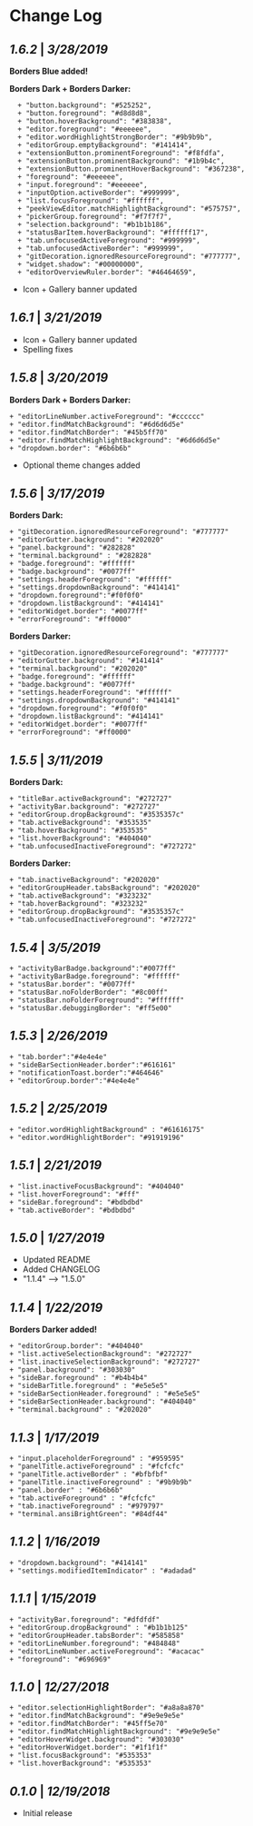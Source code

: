 # Change Log

## _1.6.2_ | _3/28/2019_

**Borders Blue added!**

**Borders Dark + Borders Darker:**

      + "button.background": "#525252",
      + "button.foreground": "#d8d8d8",
      + "button.hoverBackground": "#383838",
      + "editor.foreground": "#eeeeee",
      + "editor.wordHighlightStrongBorder": "#9b9b9b",
      + "editorGroup.emptyBackground": "#141414",
      + "extensionButton.prominentForeground": "#f8fdfa",
      + "extensionButton.prominentBackground": "#1b9b4c",
      + "extensionButton.prominentHoverBackground": "#367238",
      + "foreground": "#eeeeee",
      + "input.foreground": "#eeeeee",
      + "inputOption.activeBorder": "#999999",
      + "list.focusForeground": "#ffffff",
      + "peekViewEditor.matchHighlightBackground": "#575757",
      + "pickerGroup.foreground": "#f7f7f7",
      + "selection.background": "#b1b1b186",
      + "statusBarItem.hoverBackground": "#ffffff17",
      + "tab.unfocusedActiveForeground": "#999999",
      + "tab.unfocusedActiveBorder": "#999999",
      + "gitDecoration.ignoredResourceForeground": "#777777",
      + "widget.shadow": "#00000000",
      + "editorOverviewRuler.border": "#46464659",

- Icon + Gallery banner updated
  
## _1.6.1_ | _3/21/2019_

- Icon + Gallery banner updated
- Spelling fixes

## _1.5.8_ | _3/20/2019_

**Borders Dark + Borders Darker:**

    + "editorLineNumber.activeForeground": "#cccccc"
    + "editor.findMatchBackground": "#6d6d6d5e"
    + "editor.findMatchBorder": "#45b5ff70"
    + "editor.findMatchHighlightBackground": "#6d6d6d5e"
    + "dropdown.border": "#6b6b6b"

- Optional theme changes added

## _1.5.6_ | _3/17/2019_

**Borders Dark:**

    + "gitDecoration.ignoredResourceForeground": "#777777"
    + "editorGutter.background": "#202020"
    + "panel.background": "#282828"
    + "terminal.background" : "#282828"
    + "badge.foreground": "#ffffff"
    + "badge.background": "#0077ff"
    + "settings.headerForeground": "#ffffff"
    + "settings.dropdownBackground": "#414141"
    + "dropdown.foreground":"#f0f0f0"
    + "dropdown.listBackground": "#414141"
    + "editorWidget.border": "#0077ff"
    + "errorForeground": "#ff0000"

**Borders Darker:**

    + "gitDecoration.ignoredResourceForeground": "#777777"
    + "editorGutter.background": "#141414"
    + "terminal.background": "#202020"
    + "badge.foreground": "#ffffff"
    + "badge.background": "#0077ff"
    + "settings.headerForeground": "#ffffff"
    + "settings.dropdownBackground": "#414141"
    + "dropdown.foreground": "#f0f0f0"
    + "dropdown.listBackground": "#414141"
    + "editorWidget.border": "#0077ff"
    + "errorForeground": "#ff0000"

## _1.5.5_ | _3/11/2019_

**Borders Dark:**

    + "titleBar.activeBackground": "#272727"
    + "activityBar.background": "#272727"
    + "editorGroup.dropBackground": "#3535357c"
    + "tab.activeBackground": "#353535"
    + "tab.hoverBackground": "#353535"
    + "list.hoverBackground": "#404040"
    + "tab.unfocusedInactiveForeground": "#727272"

**Borders Darker:**

    + "tab.inactiveBackground": "#202020"
    + "editorGroupHeader.tabsBackground": "#202020"
    + "tab.activeBackground": "#323232"
    + "tab.hoverBackground": "#323232"
    + "editorGroup.dropBackground": "#3535357c"
    + "tab.unfocusedInactiveForeground": "#727272"

## _1.5.4_ | _3/5/2019_

    + "activityBarBadge.background":"#0077ff"
    + "activityBarBadge.foreground": "#ffffff"
    + "statusBar.border": "#0077ff"
    + "statusBar.noFolderBorder": "#8c00ff"
    + "statusBar.noFolderForeground": "#ffffff"
    + "statusBar.debuggingBorder": "#ff5e00"

## _1.5.3_ | _2/26/2019_

    + "tab.border":"#4e4e4e"
    + "sideBarSectionHeader.border":"#616161"
    + "notificationToast.border":"#464646"
    + "editorGroup.border":"#4e4e4e"

## _1.5.2_ | _2/25/2019_

    + "editor.wordHighlightBackground" : "#61616175"
    + "editor.wordHighlightBorder": "#91919196"

## _1.5.1_ | _2/21/2019_

    + "list.inactiveFocusBackground": "#404040"
    + "list.hoverForeground": "#fff"
    + "sideBar.foreground": "#bdbdbd"
    + "tab.activeBorder": "#bdbdbd"

## _1.5.0_ | _1/27/2019_

- Updated README
- Added CHANGELOG
- "1.1.4" --> "1.5.0"

## _1.1.4_ | _1/22/2019_

**Borders Darker added!**

    + "editorGroup.border": "#404040"
    + "list.activeSelectionBackground": "#272727"
    + "list.inactiveSelectionBackground": "#272727"
    + "panel.background": "#303030"
    + "sideBar.foreground" : "#b4b4b4"
    + "sideBarTitle.foreground" : "#e5e5e5"
    + "sideBarSectionHeader.foreground" : "#e5e5e5"
    + "sideBarSectionHeader.background": "#404040"
    + "terminal.background" : "#202020"

## _1.1.3_ | _1/17/2019_

    + "input.placeholderForeground" : "#959595"
    + "panelTitle.activeForeground" : "#fcfcfc"
    + "panelTitle.activeBorder" : "#bfbfbf"
    + "panelTitle.inactiveForeground" : "#9b9b9b"
    + "panel.border" : "#6b6b6b"
    + "tab.activeForeground" : "#fcfcfc"
    + "tab.inactiveForeground" : "#979797"
    + "terminal.ansiBrightGreen": "#84df44"

## _1.1.2_ | _1/16/2019_

    + "dropdown.background": "#414141"
    + "settings.modifiedItemIndicator" : "#adadad"

## _1.1.1_ | _1/15/2019_

    + "activityBar.foreground": "#dfdfdf"
    + "editorGroup.dropBackground" : "#b1b1b125"
    + "editorGroupHeader.tabsBorder": "#585858"
    + "editorLineNumber.foreground": "#484848"
    + "editorLineNumber.activeForeground": "#acacac"
    + "foreground": "#696969"

## _1.1.0_ | _12/27/2018_

    + "editor.selectionHighlightBorder": "#a8a8a870"
    + "editor.findMatchBackground": "#9e9e9e5e"
    + "editor.findMatchBorder": "#45ff5e70"
    + "editor.findMatchHighlightBackground": "#9e9e9e5e"
    + "editorHoverWidget.background": "#303030"
    + "editorHoverWidget.border": "#1f1f1f"
    + "list.focusBackground": "#535353"
    + "list.hoverBackground": "#535353"

## _0.1.0_ | _12/19/2018_

- Initial release
